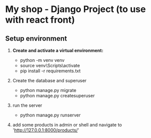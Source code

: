 # My shop - Django Project (to use with react front)

## Setup environment

1. **Create and activate a virtual environment:**
   - python -m venv venv
   - source venv\Scripts\activate
   - pip install -r requirements.txt
2. Create the database and superuser

   - python manage.py migrate
   - python manage.py createsuperuser

3. run the server

   - python manage.py runserver

4. add some products in admin or shell and navigate to 'http://127.0.0.1:8000/products/'
